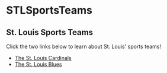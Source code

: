 # STLSportsTeams
## St. Louis Sports Teams
Click the two links below to learn about St. Louis' sports teams!
+ [The St. Louis Cardinals](StLouisCardinals.md)
+ [The St. Louis Blues](StLouisBlues.md)
